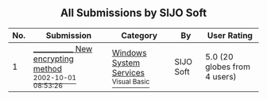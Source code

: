 ﻿<div align="center">

## All Submissions by SIJO Soft

</div>

No.  | Submission | Category | By   | User Rating
---- | ---------- | -------- | ---- | -----------
1 | [\_\_\_\_\_\_\_\_\_\_\_ New encrypting method<br /><sup>2002-10-01 08:53:26</sup>](https://github.com/Planet-Source-Code/sijo-soft-new-encrypting-method__1-41394) | [Windows System Services<br /><sup>Visual Basic</sup>](../ByCategory/windows-system-services__1-35.md) | SIJO Soft | 5.0 (20 globes from 4 users)
